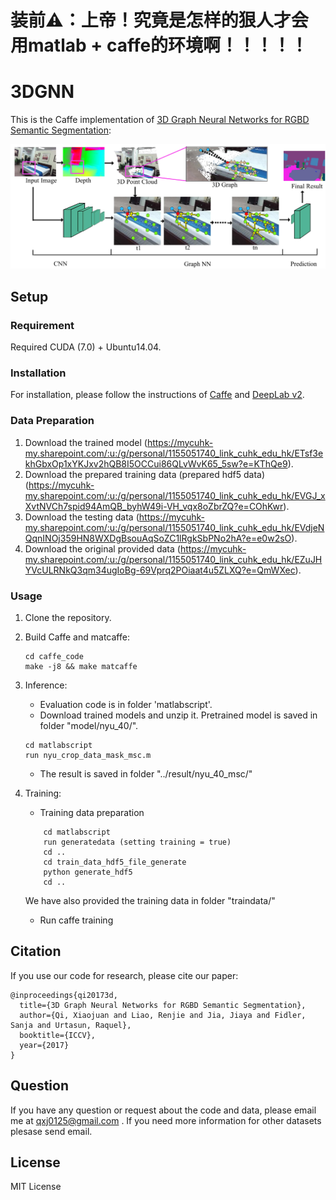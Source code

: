 # 装前⚠️：上帝！究竟是怎样的狠人才会用matlab + caffe的环境啊！！！！！

# 3DGNN
This is the Caffe implementation of [3D Graph Neural Networks for RGBD Semantic Segmentation](http://openaccess.thecvf.com/content_ICCV_2017/papers/Qi_3D_Graph_Neural_ICCV_2017_paper.pdf): 

<img src="./overallpipeline.png"/>

## Setup

### Requirement
Required CUDA (7.0) + Ubuntu14.04.

### Installation

For installation, please follow the instructions of [Caffe](https://github.com/BVLC/caffe) and [DeepLab v2](https://bitbucket.org/aquariusjay/deeplab-public-ver2).

### Data Preparation
1. Download the trained model (https://mycuhk-my.sharepoint.com/:u:/g/personal/1155051740_link_cuhk_edu_hk/ETsf3ekhGbxOp1xYKJxv2hQB8I5OCCui86QLvWvK65_5sw?e=KThQe9).
2. Download the prepared training data (prepared hdf5 data) (https://mycuhk-my.sharepoint.com/:u:/g/personal/1155051740_link_cuhk_edu_hk/EVGJ_xXvtNVCh7spid94AmQB_byhW49i-VH_vqx8oZbrZQ?e=COhKwr).
3. Download the testing data  (https://mycuhk-my.sharepoint.com/:u:/g/personal/1155051740_link_cuhk_edu_hk/EVdjeNQqnINOj359HN8WXDgBsouAqSoZC1lRgkSbPNo2hA?e=e0w2sO).
4. Download the original provided data (https://mycuhk-my.sharepoint.com/:u:/g/personal/1155051740_link_cuhk_edu_hk/EZuJHYVcULRNkQ3qm34ugIoBg-69Vprq2POiaat4u5ZLXQ?e=QmWXec).

### Usage

1. Clone the repository.

2. Build Caffe and matcaffe:

   ```shell
   cd caffe_code
   make -j8 && make matcaffe
   ```

3. Inference:

   - Evaluation code is in folder 'matlabscript'. 
   - Download trained models and unzip it. Pretrained model is saved in folder "model/nyu_40/". 
   ```shell
   cd matlabscript
   run nyu_crop_data_mask_msc.m
   ```
   - The result is saved in folder "../result/nyu_40_msc/"
4. Training:

   - Training data preparation
   ```shell
       cd matlabscript
       run generatedata (setting training = true)
       cd ..
       cd train_data_hdf5_file_generate
       python generate_hdf5
       cd ..
      ```
      We have also provided the training data in folder "traindata/"
   - Run caffe training


   
## Citation
If you use our code for research, please cite our paper:

```
@inproceedings{qi20173d,
  title={3D Graph Neural Networks for RGBD Semantic Segmentation},
  author={Qi, Xiaojuan and Liao, Renjie and Jia, Jiaya and Fidler, Sanja and Urtasun, Raquel},
  booktitle={ICCV},
  year={2017}
}
```

## Question
If you have any question or request about the code and data, please email me at qxj0125@gmail.com . If you need more information for other datasets plesase send email. 

## License
MIT License
